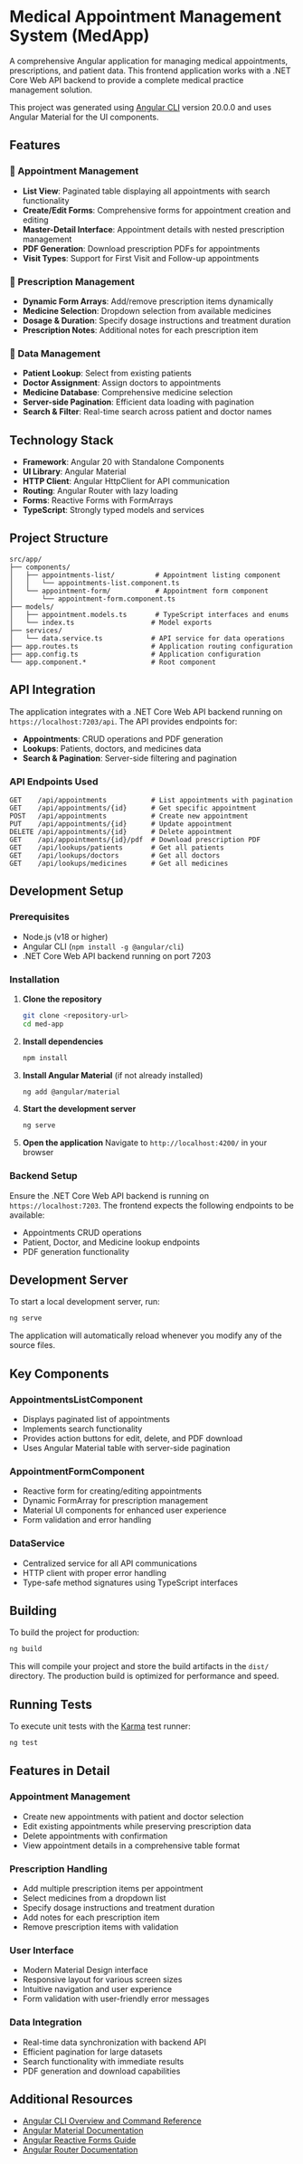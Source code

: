 # Medical Appointment Management System (MedApp)

A comprehensive Angular application for managing medical appointments, prescriptions, and patient data. This frontend application works with a .NET Core Web API backend to provide a complete medical practice management solution.

This project was generated using [Angular CLI](https://github.com/angular/angular-cli) version 20.0.0 and uses Angular Material for the UI components.

## Features

### 📅 Appointment Management

- **List View**: Paginated table displaying all appointments with search functionality
- **Create/Edit Forms**: Comprehensive forms for appointment creation and editing
- **Master-Detail Interface**: Appointment details with nested prescription management
- **PDF Generation**: Download prescription PDFs for appointments
- **Visit Types**: Support for First Visit and Follow-up appointments

### 💊 Prescription Management

- **Dynamic Form Arrays**: Add/remove prescription items dynamically
- **Medicine Selection**: Dropdown selection from available medicines
- **Dosage & Duration**: Specify dosage instructions and treatment duration
- **Prescription Notes**: Additional notes for each prescription item

### 🏥 Data Management

- **Patient Lookup**: Select from existing patients
- **Doctor Assignment**: Assign doctors to appointments
- **Medicine Database**: Comprehensive medicine selection
- **Server-side Pagination**: Efficient data loading with pagination
- **Search & Filter**: Real-time search across patient and doctor names

## Technology Stack

- **Framework**: Angular 20 with Standalone Components
- **UI Library**: Angular Material
- **HTTP Client**: Angular HttpClient for API communication
- **Routing**: Angular Router with lazy loading
- **Forms**: Reactive Forms with FormArrays
- **TypeScript**: Strongly typed models and services

## Project Structure

```
src/app/
├── components/
│   ├── appointments-list/          # Appointment listing component
│   │   └── appointments-list.component.ts
│   └── appointment-form/           # Appointment form component
│       └── appointment-form.component.ts
├── models/
│   ├── appointment.models.ts       # TypeScript interfaces and enums
│   └── index.ts                   # Model exports
├── services/
│   └── data.service.ts            # API service for data operations
├── app.routes.ts                  # Application routing configuration
├── app.config.ts                  # Application configuration
└── app.component.*                # Root component
```

## API Integration

The application integrates with a .NET Core Web API backend running on `https://localhost:7203/api`. The API provides endpoints for:

- **Appointments**: CRUD operations and PDF generation
- **Lookups**: Patients, doctors, and medicines data
- **Search & Pagination**: Server-side filtering and pagination

### API Endpoints Used

```
GET    /api/appointments           # List appointments with pagination
GET    /api/appointments/{id}      # Get specific appointment
POST   /api/appointments           # Create new appointment
PUT    /api/appointments/{id}      # Update appointment
DELETE /api/appointments/{id}      # Delete appointment
GET    /api/appointments/{id}/pdf  # Download prescription PDF
GET    /api/lookups/patients       # Get all patients
GET    /api/lookups/doctors        # Get all doctors
GET    /api/lookups/medicines      # Get all medicines
```

## Development Setup

### Prerequisites

- Node.js (v18 or higher)
- Angular CLI (`npm install -g @angular/cli`)
- .NET Core Web API backend running on port 7203

### Installation

1. **Clone the repository**

   ```bash
   git clone <repository-url>
   cd med-app
   ```

2. **Install dependencies**

   ```bash
   npm install
   ```

3. **Install Angular Material** (if not already installed)

   ```bash
   ng add @angular/material
   ```

4. **Start the development server**

   ```bash
   ng serve
   ```

5. **Open the application**
   Navigate to `http://localhost:4200/` in your browser

### Backend Setup

Ensure the .NET Core Web API backend is running on `https://localhost:7203`. The frontend expects the following endpoints to be available:

- Appointments CRUD operations
- Patient, Doctor, and Medicine lookup endpoints
- PDF generation functionality

## Development Server

To start a local development server, run:

```bash
ng serve
```

The application will automatically reload whenever you modify any of the source files.

## Key Components

### AppointmentsListComponent

- Displays paginated list of appointments
- Implements search functionality
- Provides action buttons for edit, delete, and PDF download
- Uses Angular Material table with server-side pagination

### AppointmentFormComponent

- Reactive form for creating/editing appointments
- Dynamic FormArray for prescription management
- Material UI components for enhanced user experience
- Form validation and error handling

### DataService

- Centralized service for all API communications
- HTTP client with proper error handling
- Type-safe method signatures using TypeScript interfaces

## Building

To build the project for production:

```bash
ng build
```

This will compile your project and store the build artifacts in the `dist/` directory. The production build is optimized for performance and speed.

## Running Tests

To execute unit tests with the [Karma](https://karma-runner.github.io) test runner:

```bash
ng test
```

## Features in Detail

### Appointment Management

- Create new appointments with patient and doctor selection
- Edit existing appointments while preserving prescription data
- Delete appointments with confirmation
- View appointment details in a comprehensive table format

### Prescription Handling

- Add multiple prescription items per appointment
- Select medicines from a dropdown list
- Specify dosage instructions and treatment duration
- Add notes for each prescription item
- Remove prescription items with validation

### User Interface

- Modern Material Design interface
- Responsive layout for various screen sizes
- Intuitive navigation and user experience
- Form validation with user-friendly error messages

### Data Integration

- Real-time data synchronization with backend API
- Efficient pagination for large datasets
- Search functionality with immediate results
- PDF generation and download capabilities

## Additional Resources

- [Angular CLI Overview and Command Reference](https://angular.dev/tools/cli)
- [Angular Material Documentation](https://material.angular.io/)
- [Angular Reactive Forms Guide](https://angular.dev/guide/forms)
- [Angular Router Documentation](https://angular.dev/guide/routing)
